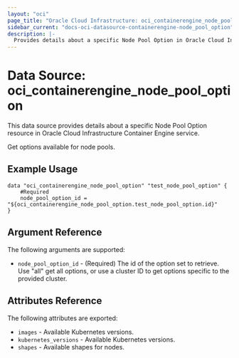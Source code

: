 ```yaml
---
layout: "oci"
page_title: "Oracle Cloud Infrastructure: oci_containerengine_node_pool_option"
sidebar_current: "docs-oci-datasource-containerengine-node_pool_option"
description: |-
  Provides details about a specific Node Pool Option in Oracle Cloud Infrastructure Container Engine service
---
```


# Data Source: oci_containerengine_node_pool_option
This data source provides details about a specific Node Pool Option resource in Oracle Cloud Infrastructure Container Engine service.

Get options available for node pools.

## Example Usage

```hcl
data "oci_containerengine_node_pool_option" "test_node_pool_option" {
	#Required
	node_pool_option_id = "${oci_containerengine_node_pool_option.test_node_pool_option.id}"
}
```

## Argument Reference

The following arguments are supported:

* `node_pool_option_id` - (Required) The id of the option set to retrieve. Use "all" get all options, or use a cluster ID to get options specific to the provided cluster.


## Attributes Reference

The following attributes are exported:

* `images` - Available Kubernetes versions.
* `kubernetes_versions` - Available Kubernetes versions.
* `shapes` - Available shapes for nodes.


